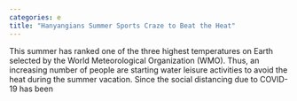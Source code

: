 ```yaml
---
categories: e
title: "Hanyangians Summer Sports Craze to Beat the Heat"
---
```

This summer has ranked one of the three highest temperatures on Earth selected by the World Meteorological Organization (WMO). Thus, an increasing number of people are starting water leisure activities to avoid the heat during the summer vacation. Since the social distancing due to COVID-19 has been